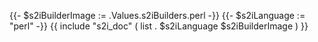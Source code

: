 {{- $s2iBuilderImage := .Values.s2iBuilders.perl -}}
{{- $s2iLanguage := "perl" -}}
{{ include "s2i_doc" ( list . $s2iLanguage $s2iBuilderImage ) }}
